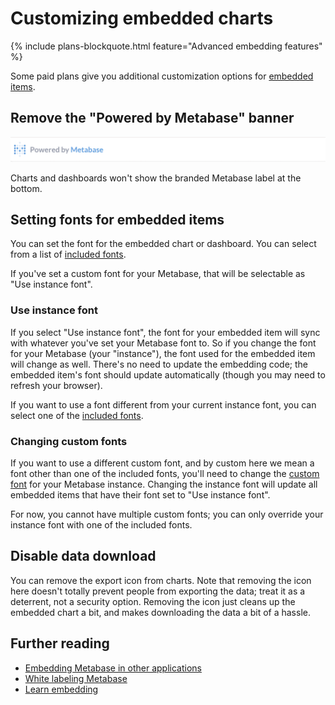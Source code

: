 # Customizing embedded charts

{% include plans-blockquote.html feature="Advanced embedding features" %}

Some paid plans give you additional customization options for [embedded items](../administration-guide//13-embedding.md).

## Remove the "Powered by Metabase" banner

![Powered by Metabase](../administration-guide/images/embedding/powered-by-metabase.png)

Charts and dashboards won't show the branded Metabase label at the bottom.

## Setting fonts for embedded items

You can set the font for the embedded chart or dashboard. You can select from a list of [included fonts](./fonts.md).

If you've set a custom font for your Metabase, that will be selectable as "Use instance font".

### Use instance font

If you select "Use instance font", the font for your embedded item will sync with whatever you've set your Metabase font to. So if you change the font for your Metabase (your "instance"), the font used for the embedded item will change as well. There's no need to update the embedding code; the embedded item's font should update automatically (though you may need to refresh your browser).

If you want to use a font different from your current instance font, you can select one of the [included fonts](./fonts.md).

### Changing custom fonts

If you want to use a different custom font, and by custom here we mean a font other than one of the included fonts, you'll need to change the [custom font](./fonts.md#custom-fonts) for your Metabase instance. Changing the instance font will update all embedded items that have their font set to "Use instance font".

For now, you cannot have multiple custom fonts; you can only override your instance font with one of the included fonts.

## Disable data download

You can remove the export icon from charts. Note that removing the icon here doesn't totally prevent people from exporting the data; treat it as a deterrent, not a security option. Removing the icon just cleans up the embedded chart a bit, and makes downloading the data a bit of a hassle.

## Further reading

- [Embedding Metabase in other applications](./13-embedding.md)
- [White labeling Metabase](../enterprise-guide/whitelabeling.md)
- [Learn embedding](https://www.metabase.com/learn/embedding)


